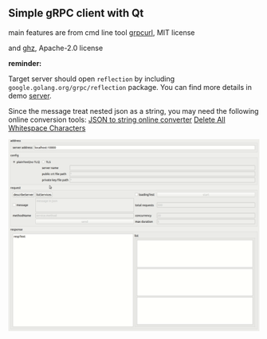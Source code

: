#

## Simple gRPC client with Qt

main features are from cmd line tool [grpcurl](https://github.com/fullstorydev/grpcurl), MIT license

and [ghz](https://github.com/bojand/ghz), Apache-2.0 license

**reminder:**

Target server should open `reflection` by including `google.golang.org/grpc/reflection` package.
You can find more details in demo [server](server/server.go).

Since the message treat nested json as a string, you may need the following online conversion tools:
[JSON to string online converter](https://tools.knowledgewalls.com/jsontostring)
[Delete All Whitespace Characters](https://www.browserling.com/tools/remove-all-whitespace)

![demo](imgs/demo.gif)
